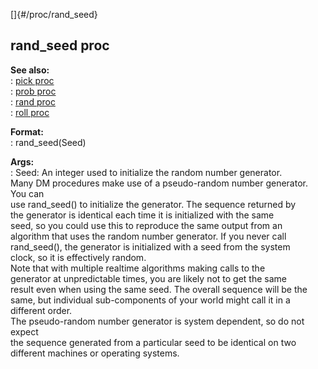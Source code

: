 []{#/proc/rand_seed}    
## rand_seed proc    
**See also:**    
:   [pick proc](/ref/proc/pick/pick.md)    
:   [prob proc](/ref/proc/prob/prob.md)    
:   [rand proc](/ref/proc/rand/rand.md)    
:   [roll proc](/ref/proc/roll/roll.md)    
<!-- -->    
**Format:**    
:   rand_seed(Seed)    
<!-- -->    
**Args:**    
:   Seed: An integer used to initialize the random number generator.    
Many DM procedures make use of a pseudo-random number generator. You can    
use rand_seed() to initialize the generator. The sequence returned by    
the generator is identical each time it is initialized with the same    
seed, so you could use this to reproduce the same output from an    
algorithm that uses the random number generator. If you never call    
rand_seed(), the generator is initialized with a seed from the system    
clock, so it is effectively random.    
Note that with multiple realtime algorithms making calls to the    
generator at unpredictable times, you are likely not to get the same    
result even when using the same seed. The overall sequence will be the    
same, but individual sub-components of your world might call it in a    
different order.    
The pseudo-random number generator is system dependent, so do not expect    
the sequence generated from a particular seed to be identical on two    
different machines or operating systems.  